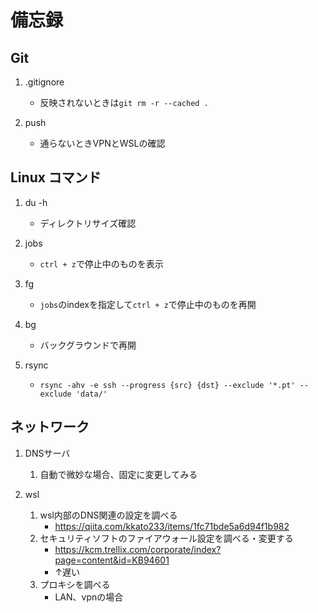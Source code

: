 # 備忘録

## Git

1. .gitignore
    - 反映されないときは```git rm -r --cached .```

1. push
    - 通らないときVPNとWSLの確認

## Linux コマンド

1. du -h
    - ディレクトリサイズ確認

1. jobs
    - `ctrl + z`で停止中のものを表示

1. fg
    - `jobs`のindexを指定して`ctrl + z`で停止中のものを再開

1. bg
    - バックグラウンドで再開

1. rsync
    - `rsync -ahv -e ssh --progress {src} {dst} --exclude '*.pt' --exclude 'data/'`

## ネットワーク

1. DNSサーバ
    1. 自動で微妙な場合、固定に変更してみる

1. wsl
    1. wsl内部のDNS関連の設定を調べる
        - <https://qiita.com/kkato233/items/1fc71bde5a6d94f1b982>
    1. セキュリティソフトのファイアウォール設定を調べる・変更する
        - <https://kcm.trellix.com/corporate/index?page=content&id=KB94601>
        - ↑遅い
    1. プロキシを調べる
        - LAN、vpnの場合
